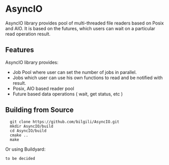 # AsyncIO

AsyncIO library provides pool of multi-threaded file readers based on Posix
and AIO. It is based on the futures, which users can wait on a particular
read operation result.

## Features

AsyncIO library provides:
* Job Pool where user can set the number of jobs in parallel.
* Jobs which user can use his own functions to read and be notified with result.
* Posix, AIO based reader pool
* Future based data operations ( wait, get status, etc )

## Building from Source

```
  git clone https://github.com/bilgili/AsyncIO.git
  mkdir AsyncIO/build
  cd AsyncIO/build
  cmake ..
  make
```

Or using Buildyard:

```
to be decided
```
